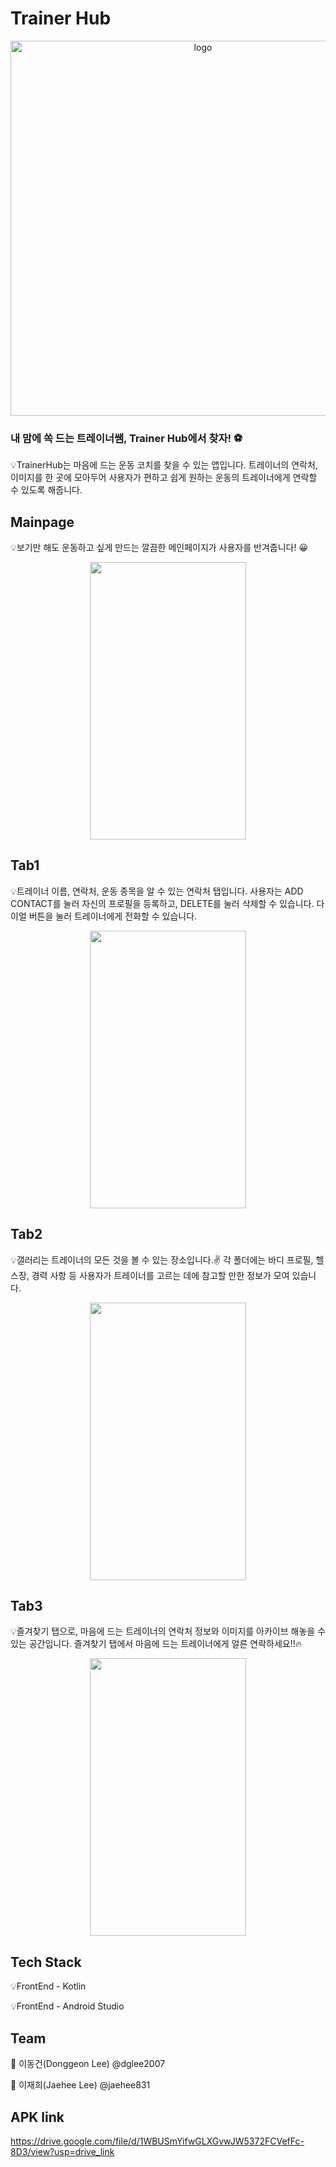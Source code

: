# Trainer Hub
<p align="center">
  <img src="https://github.com/jaehee831/2024-madcamp-week1/assets/108858918/be1976d2-47a9-42b1-b3d6-5f1b30a120fe" alt="logo" width="600">
</p>

### 내 맘에 쏙 드는 트레이너쌤, Trainer Hub에서 찾자! ⚽

💡TrainerHub는 마음에 드는 운동 코치를 찾을 수 있는 앱입니다. 트레이너의 연락처, 이미지를 한 곳에 모아두어 사용자가 편하고 쉽게 원하는 운동의 트레이너에게 연락할 수 있도록 해줍니다. 

## Mainpage

💡보기만 해도 운동하고 싶게 만드는 깔끔한 메인페이지가 사용자를 반겨줍니다! 😀

<div style="text-align: center;">
  <img src="https://github.com/jaehee831/2024-madcamp-week1/assets/108858918/f7306353-8abb-4fd4-bcf5-ff66175de45f" width="250" height="444" />
</div>


## Tab1

💡트레이너 이름, 연락처, 운동 종목을 알 수 있는 연락처 탭입니다. 사용자는 ADD CONTACT를 눌러 자신의 프로필을 등록하고, DELETE를 눌러 삭제할 수 있습니다. 다이얼 버튼을 눌러 트레이너에게 전화할 수 있습니다. 

<div style="text-align: center;">
  <img src="https://github.com/jaehee831/2024-madcamp-week1/assets/108858918/2de30dc2-1389-426a-a172-e83f1be97f2d" width="250" height="444" />
</div>


## Tab2

💡갤러리는 트레이너의 모든 것을 볼 수 있는 장소입니다.✌ 각 폴더에는 바디 프로필, 헬스장, 경력 사항 등 사용자가 트레이너를 고르는 데에 참고할 만한 정보가 모여 있습니다. 

<div style="text-align: center;">
  <img src="https://github.com/jaehee831/2024-madcamp-week1/assets/108858918/f152f223-850b-4f14-9f84-470a33709fd9" width="250" height="444" />
</div>

## Tab3

💡즐겨찾기 탭으로, 마음에 드는 트레이너의 연락처 정보와 이미지를 아카이브 해놓을 수 있는 공간입니다. 즐겨찾기 탭에서 마음에 드는 트레이너에게 얼른 연락하세요!!🔥

<div style="text-align: center;">
  <img src="https://github.com/jaehee831/2024-madcamp-week1/assets/108858918/be37b14d-0ecd-4c1a-b43d-9352ebcd90fb" width="250" height="444" />
</div>


## Tech Stack 

💡FrontEnd - Kotlin 

💡FrontEnd - Android Studio 



## Team 

👦 이동건(Donggeon Lee) @dglee2007

👩 이재희(Jaehee Lee) @jaehee831



## APK link

https://drive.google.com/file/d/1WBUSmYifwGLXGvwJW5372FCVefFc-8D3/view?usp=drive_link


